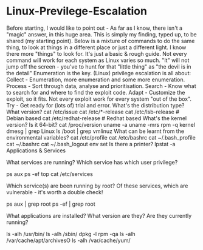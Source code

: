 # Linux-Previlege-Escalation
Before starting, I would like to point out - As far as I know, there isn't a "magic" answer, in this huge area. This is simply my finding, typed up, to be shared (my starting point). Below is a mixture of commands to do the same thing, to look at things in a different place or just a different light. I know there more "things" to look for. It's just a basic & rough guide. Not every command will work for each system as Linux varies so much. "It" will not jump off the screen - you've to hunt for that "little thing" as "the devil is in the detail"
Enumeration is the key.
(Linux) privilege escalation is all about:
Collect - Enumeration, more enumeration and some more enumeration.
Process - Sort through data, analyse and prioritisation.
Search - Know what to search for and where to find the exploit code.
Adapt - Customize the exploit, so it fits. Not every exploit work for every system "out of the box".
Try - Get ready for (lots of) trial and error.
What's the distribution type? What version?
cat /etc/issue
cat /etc/*-release
cat /etc/lsb-release      # Debian based
cat /etc/redhat-release   # Redhat based
What's the kernel version? Is it 64-bit?
cat /proc/version
uname -a
uname -mrs
rpm -q kernel
dmesg | grep Linux
ls /boot | grep vmlinuz
What can be learnt from the environmental variables?
cat /etc/profile
cat /etc/bashrc
cat ~/.bash_profile
cat ~/.bashrc
cat ~/.bash_logout
env
set
Is there a printer?
lpstat -a
Applications & Services

What services are running? Which service has which user privilege?

ps aux
ps -ef
top
cat /etc/services

Which service(s) are been running by root? Of these services, which are vulnerable - it's worth a double check!

ps aux | grep root
ps -ef | grep root

What applications are installed? What version are they? Are they currently running?

ls -alh /usr/bin/
ls -alh /sbin/
dpkg -l
rpm -qa
ls -alh /var/cache/apt/archivesO
ls -alh /var/cache/yum/





